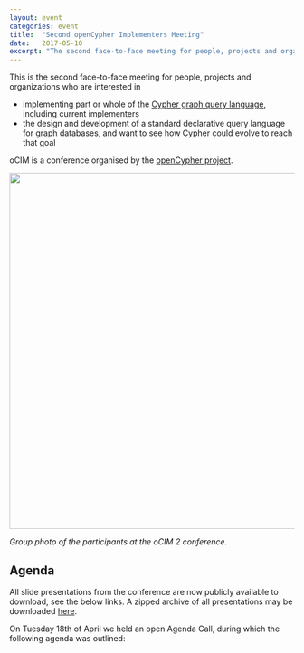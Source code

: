 ```yaml
---
layout: event
categories: event
title:  "Second openCypher Implementers Meeting"
date:   2017-05-10
excerpt: "The second face-to-face meeting for people, projects and organizations interested in participating in the openCypher project, with the goal of creating a standard language based on Cypher for querying graphs.."
---
```

This is the second face-to-face meeting for people, projects and organizations who are interested in

* implementing part or whole of the [Cypher graph query language](https://neo4j.com/developer/cypher/), including current implementers
* the design and development of a standard declarative query language for graph databases, and want to see how Cypher could evolve to reach that goal

oCIM is a conference organised by the [openCypher project](http://www.opencypher.org).

<img src="{{ site.baseurl }}/public/images/ocim2-group-photo.jpg" width="840" height="630" />

*Group photo of the participants at the oCIM 2 conference.*

<div class="abstract-anchor" id="agenda"></div>

## Agenda

All slide presentations from the conference are now publicly available to download, see the below links.
A zipped archive of all presentations may be downloaded [here](https://s3.amazonaws.com/artifacts.opencypher.org/website/ocim2/slides/ocim2-slides.zip).

On Tuesday 18th of April we held an open Agenda Call, during which the following agenda was outlined:

<html>
<head>
    <style>
        table, td, th {
            border: 1px solid #ddd;
            text-align: left;
        }

        table {
            border: 1;
            border-collapse: collapse;
            width: 100%;
        }

        th, td {
            padding: 10px;
        }

        .break {
            background-color: #d0d0d0;
        }

        .item {
            padding-left: 50px;
            font-style: italic;
        }
    </style>
</head>
<body>
<table>
    <tbody>
    <tr class="break">
        <td colspan="1" rowspan="1"><p>09:00</p></td>
        <td colspan="2" rowspan="1"><p>Coffee</p></td>
        <td colspan="1" rowspan="1"><p>30 mins</p></td>
    </tr>
    <tr>
        <td colspan="4" rowspan="1"><p><b>Session:</b> Formalizing the openCypher Implementers Group (oCIG) (Chair: Mats Rydberg)</p></td>
    </tr>
    <tr>
        <td colspan="1" rowspan="1"><p>09:30</p></td>
        <td colspan="1" rowspan="1"><p>Introduction & Status Report (<a href="https://s3.amazonaws.com/artifacts.opencypher.org/website/ocim2/slides/09-15+State+of+the+Cypher+%5BDONE%5D.pdf" target="_blank">slides</a>)</p></td>
        <td colspan="1" rowspan="1"><p>Stefan Plantikow (Neo4j)</p></td>
        <td colspan="1" rowspan="1"><p>15 mins</p></td>
    </tr>
    <tr>
        <td colspan="1" rowspan="1"><p>09:45</p></td>
        <td colspan="1" rowspan="1"><p>Updated CIP/oCIG Process (<a href="https://s3.amazonaws.com/artifacts.opencypher.org/website/ocim2/slides/oCIM+2+09.45+openCypher+Implementers+Group.pdf" target="_blank">slides</a>)</p></td>
        <td colspan="1" rowspan="1"><p>Alastair Green (Neo4j)</p></td>
        <td colspan="1" rowspan="1"><p>15 mins</p></td>
    </tr>

    <tr>
        <td colspan="1" rowspan="2"><p>10.00</p></td>
        <td colspan="2" rowspan="1"><p><b>Session:</b> CIPs (Chair: Alastair Green)</p></td>
        <td colspan="1" rowspan="2"><p>60 mins</p></td>
    </tr>
    <tr>
        <td colspan="2" rowspan="1" class="item">
            CIPs proposed for approval by oCIG:
            <ul>
                <li><a href="https://github.com/opencypher/openCypher/pull/100" target="_blank">Nested Subqueries</a> (<a href="https://s3.amazonaws.com/artifacts.opencypher.org/website/ocim2/slides/10-00+Nested+Subqueries+%5BDONE%5D.pdf" target="_blank">slides</a>)</li>
                <li><a href="https://github.com/opencypher/openCypher/pull/227" target="_blank">Query Combinators</a> (<a href="https://s3.amazonaws.com/artifacts.opencypher.org/website/ocim2/slides/10-00+Query+Combinators+%5BDONE%5D.pdf" target="_blank">slides</a>)</li>
                <li><a href="https://github.com/opencypher/openCypher/pull/212" target="_blank">MANDATORY MATCH</a> (<a href="https://s3.amazonaws.com/artifacts.opencypher.org/website/ocim2/slides/10-00+MANDATORY+MATCH+%5BDONE%5D.pdf" target="_blank">slides</a>)</li>
                <li><a href="https://github.com/opencypher/openCypher/pull/166" target="_blank">Constraints</a> (<a href="https://s3.amazonaws.com/artifacts.opencypher.org/website/ocim2/slides/10.00+Constraints+syntax.pdf" target="_blank">slides</a>)</li>
            </ul>
        </td>
    </tr>
    <tr class="break">
        <td colspan="1" rowspan="1"><p>11:00</p></td>
        <td colspan="2" rowspan="1"><p>Break</p></td>
        <td colspan="1" rowspan="1"><p>15 mins</p></td>
    </tr>
    <tr>
        <td colspan="4" rowspan="1"><p><b>Session:</b> CIPs & Specification (Chair: Stefan Plantikow)</p></td>
    </tr>
    <tr>
        <td colspan="1" rowspan="1"><p>11:15</p></td>
        <td colspan="1" rowspan="1"><p><a href="https://github.com/opencypher/openCypher/pull/187" target="_blank">Regular Path Queries (RPQs)</a> (<a href="https://s3.amazonaws.com/artifacts.opencypher.org/website/ocim2/slides/11-15+Path+Queries.pdf" target="_blank">slides</a>)</p></td>
        <td colspan="1" rowspan="1"><p>Tobias Lindaaker (Neo4j)</p></td>
        <td colspan="1" rowspan="1"><p>30 mins</p></td>
    </tr>
    <tr>
        <td colspan="1" rowspan="1"><p>11:45</p></td>
        <td colspan="1" rowspan="1"><p>Formal specification of Cypher (<a href="https://s3.amazonaws.com/artifacts.opencypher.org/website/ocim2/slides/Slides.pdf" target="_blank">slides</a>)</p></td>
        <td colspan="1" rowspan="1"><p>Nadime Francis (University of Edinburgh)</p></td>
        <td colspan="1" rowspan="1"><p>15 mins</p></td>
    </tr>
    <tr class="break">
        <td colspan="1" rowspan="1"><p>12:00</p></td>
        <td colspan="2" rowspan="1"><p>Lunch</p></td>
        <td colspan="1" rowspan="1"><p>60 mins</p></td>
    </tr>
    <tr>
        <td colspan="4" rowspan="1"><p><b>Session:</b> openCypher Implementations (Chair: Petra Selmer)</p></td>
    </tr>
    <tr>
        <td colspan="1" rowspan="1"><p>13:00</p></td>
        <td colspan="1" rowspan="1"><p>Implementation in Prolog (<a href="https://s3.amazonaws.com/artifacts.opencypher.org/website/ocim2/slides/Cypher.PL_PS_1300_JP_MR.pdf" target="_blank">slides</a>)</p></td>
        <td colspan="1" rowspan="1"><p>Jan Posiadała (Scott Tiger)</p></td>
        <td colspan="1" rowspan="1"><p>15 mins</p></td>
    </tr>
    <tr>
        <td colspan="1" rowspan="1"><p>13:15</p></td>
        <td colspan="1" rowspan="1"><p>Cypher for Apache Spark (<a href="https://s3.amazonaws.com/artifacts.opencypher.org/website/ocim2/slides/13-15+Cypher+for+Apache+Spark.pdf" target="_blank">slides</a>)</p></td>
        <td colspan="1" rowspan="1"><p>Mats Rydberg (Neo4j)</p></td>
        <td colspan="1" rowspan="1"><p>15 mins</p></td>
    </tr>
    <tr>
        <td colspan="1" rowspan="1"><p>13:30</p></td>
        <td colspan="1" rowspan="1"><p>The ingraph project and incremental evaluation of Cypher queries (<a href="https://s3.amazonaws.com/artifacts.opencypher.org/website/ocim2/slides/ocim2-ingraph.pdf" target="_blank">slides</a>)</p></td>
        <td colspan="1" rowspan="1"><p>G&aacute;bor Sz&aacute;rnyas, J&oacute;zsef Marton (Budapest University of Technology and Economics)</p></td>
        <td colspan="1" rowspan="1"><p>15 mins</p></td>
    </tr>
    <tr>
        <td colspan="1" rowspan="1"><p>13:45</p></td>
        <td colspan="1" rowspan="1"><p>Neo4j implementation changes (<a href="https://s3.amazonaws.com/artifacts.opencypher.org/website/ocim2/slides/13-45+Neo4j+implementation+updates.pdf" target="_blank">slides</a>)</p></td>
        <td colspan="1" rowspan="1"><p>Mats Rydberg (Neo4j)</p></td>
        <td colspan="1" rowspan="1"><p>15 mins</p></td>
    </tr>
    <tr class="break">
        <td colspan="1" rowspan="1"><p>14:00</p></td>
        <td colspan="2" rowspan="1"><p>Break</p></td>
        <td colspan="1" rowspan="1"><p>15 mins</p></td>
    </tr>
    <tr>
        <td colspan="4" rowspan="1"><p><b>Session:</b> openCypher Artifacts (Chair: Petra Selmer)</p></td>
    </tr>
    <tr>
        <td colspan="1" rowspan="1"><p>14:15</p></td>
        <td colspan="1" rowspan="1"><p>Mode of collaboration (<a href="https://s3.amazonaws.com/artifacts.opencypher.org/website/ocim2/slides/oCIM+2+14.15+Collaboration.pdf" target="_blank">slides</a>)</p></td>
        <td colspan="1" rowspan="1"><p>Alastair Green (Neo4j)</p></td>
        <td colspan="1" rowspan="1"><p>5 mins</p></td>
    </tr>
    <tr>
        <td colspan="1" rowspan="1"><p>14:20</p></td>
        <td colspan="1" rowspan="1"><p>Web-based Cypher editor in relationship to openCypher (<a href="https://s3.amazonaws.com/artifacts.opencypher.org/website/ocim2/slides/Cypher_Editor.pdf" target="_blank">slides</a>)</p></td>
        <td colspan="1" rowspan="1"><p>Dmitry Vrublevsky (Neueda)</p></td>
        <td colspan="1" rowspan="1"><p>15 mins</p></td>
    </tr>
    <tr>
        <td colspan="1" rowspan="1"><p>14:35</p></td>
        <td colspan="1" rowspan="1"><p>openCypher TCK (<a href="https://s3.amazonaws.com/artifacts.opencypher.org/website/ocim2/slides/ocim2-tck.pdf" target="_blank">slides</a>)</p></td>
        <td colspan="1" rowspan="1"><p>G&aacute;bor Sz&aacute;rnyas (Budapest University of Technology and Economics)</p></td>
        <td colspan="1" rowspan="1"><p>10 mins</p></td>
    </tr>
    <tr>
        <td colspan="1" rowspan="3"><p>14:45</p></td>
        <td colspan="2" rowspan="1"><p>openCypher grammar and parsers</p></td>
        <td colspan="1" rowspan="3"><p>15 mins</p></td>
    </tr>
    <tr>
        <td colspan="1" rowspan="1"><p>openCypher perspective on parsing and grammar</p></td>
        <td colspan="1" rowspan="1"><p>Mats Rydberg (Neo4j)</p></td>
    </tr>
    <tr>
        <td colspan="1" rowspan="1"><p>openCypher Artifacts & Best Practices</p></td>
        <td colspan="1" rowspan="1"><p><b>Open discussion</b></p></td>
    </tr>
    <tr class="break">
        <td colspan="1" rowspan="1"><p>15:00</p></td>
        <td colspan="2" rowspan="1"><p>Break</p></td>
        <td colspan="1" rowspan="1"><p>15 mins</p></td>
    </tr>
    <tr>
        <td colspan="1" rowspan="4"><p>15:15</p></td>
        <td colspan="2" rowspan="1"><p><b>Session:</b> Multiple Graphs (Chair: Mats Rydberg)</p></td>
        <td colspan="1" rowspan="4"><p>75 mins</p></td>
    <tr>
        <td colspan="2" rowspan="1" class="item"><p>User requirements (<a href="https://s3.amazonaws.com/artifacts.opencypher.org/website/ocim2/slides/Presentation+OBI4wan+graphs.pdf" target="_blank">Frank Smit's slides</a>, <a href="https://s3.amazonaws.com/artifacts.opencypher.org/website/ocim2/slides/oCIM+2+BNP+Paribas+Data+Lineage+--+Generic+Overview.pdf" target="_blank">Matt Toy's slides</a>)</p></td>
    </tr>
    <tr>
        <td colspan="1" rowspan="1" class="item"><p>Identification and addressing (<a href="https://s3.amazonaws.com/artifacts.opencypher.org/website/ocim2/slides/oCIM+2+15.15+Multiple+Graph+Naming+and+Addressing.pdf" target="_blank">slides</a>)</p></td>
        <td colspan="1" rowspan="1"><p>Alastair Green (Neo4j)</p></td>
    </tr>
    <tr>
        <td colspan="1" rowspan="1" class="item"><p>Syntax and semantics (<a href="https://s3.amazonaws.com/artifacts.opencypher.org/website/ocim2/slides/15-15+Duality+through+Inversion-+Syntax+and+Semantics+of+Cypher+for+multiple+Graphs+%5BDONE%5D.pdf" target="_blank">slides</a>)</p></td>
        <td colspan="1" rowspan="1"><p>Stefan Plantikow (Neo4j)</p></td>
    </tr>
    </tr>
    <tr class="break">
        <td colspan="1" rowspan="1"><p>16:30</p></td>
        <td colspan="2" rowspan="1"><p>Break</p></td>
        <td colspan="1" rowspan="1"><p>15 mins</p></td>
    </tr>
    <tr>
        <td colspan="4" rowspan="1"><p><b>Session:</b> Cypher Improvement Requests (CIRs) and developing ideas (Chair: Stefan Plantikow)</p></td>
    </tr>
    <tr>
        <td colspan="1" rowspan="4"><p>16:45</p></td>
        <td colspan="2" rowspan="1"><p>Discussion on grouping semantics</p></td>
        <td colspan="1" rowspan="4"><p>25 mins</p></td>
    </tr>
    <tr>
        <td colspan="2" rowspan="1" class="item"><p>Presentation by Scott Tiger (<a href="https://s3.amazonaws.com/artifacts.opencypher.org/website/ocim2/slides/GrupingSemantics_SP_1645_SoCIM_JP_MR.pdf" target="_blank">slides</a>)</p></td>
    </tr>
    <tr>
        <td colspan="2" rowspan="1" class="item"><p>Presentation by J&oacute;zsef Marton (<a href="https://s3.amazonaws.com/artifacts.opencypher.org/website/ocim2/slides/oCIM2_aggregation_JozsefMarton.pdf" target="_blank">slides</a>)</p></td>
    </tr>
    <tr>
        <td colspan="2" rowspan="1" class="item"><p>Open discussion</p></td>
    </tr>
    <tr>
        <td colspan="1" rowspan="1"><p>17:10</p></td>
        <td colspan="1" rowspan="1"><p>Sorting lists (<a href="https://s3.amazonaws.com/artifacts.opencypher.org/website/ocim2/slides/oCIM2_lists_JozsefMarton.pdf" target="_blank">slides</a>)</p></td>
        <td colspan="1" rowspan="1"><p>J&oacute;zsef Marton (Budapest University of Technology and Economics)</p></td>
        <td colspan="1" rowspan="1"><p>10 mins</p></td>
    </tr>

    <tr>
        <td colspan="1" rowspan="5"><p>17:20</p></td>
        <td colspan="1" rowspan="1"><p>Future oCIM Topics (<a href="https://s3.amazonaws.com/artifacts.opencypher.org/website/ocim2/slides/17-20+Future+oCIM+Topics+%5BDONE%5D.pdf" target="_blank">slides</a>)</p></td>
        <td colspan="1" rowspan="1"><p>Stefan Plantikow (Neo4j)</p></td>
        <td colspan="1" rowspan="5"><p>15 mins</p></td>
    </tr>
    <tr>
        <td colspan="2" rowspan="1" class="item"><p>Cypher relationship to SQL</p></td>
    </tr>
    <tr>
        <td colspan="2" rowspan="1" class="item"><p>Expression subqueries</p></td>
    </tr>
    <tr>
        <td colspan="2" rowspan="1" class="item"><p>Pattern matching iso-/homomorphism</p></td>
    </tr>
    <tr>
        <td colspan="2" rowspan="1" class="item"><p>Participant proposals</p></td>
    </tr>
    <tr>
        <td colspan="1" rowspan="1"><p>17:35</p></td>
        <td colspan="2" rowspan="1"><p><b>Closing & Next Meeting</b></p></td>
        <td colspan="1" rowspan="1"><p>10 mins</p></td>
    </tr>
    <tr class="break">
        <td colspan="1" rowspan="1"><p>17:45</p></td>
        <td colspan="3" rowspan="1"><p>End</p></td>
    </tr>
    <tr class="break">
        <td colspan="1" rowspan="1"><p>18:30</p></td>
        <td colspan="3" rowspan="1"><p>Dinner</p></td>
    </tr>
    </tbody>
</table>
</body>
</html>

## Logistics

The second oCIM will be held at **etc.venues Marble Arch** at Garfield House, 86 Edgware Road, W2 2EA in London, United Kingdom, on Wednesday the **10th of May 2017**.

<iframe src="https://www.google.com/maps/embed?pb=!1m18!1m12!1m3!1d655.3306178401593!2d-0.16368293312351984!3d51.51539565196469!2m3!1f0!2f0!3f0!3m2!1i1024!2i768!4f13.1!3m3!1m2!1s0x48761acaa3df49ed%3A0x23f0c6bb528aea95!2setc.venues+Marble+Arch!5e0!3m2!1sen!2sse!4v1490365633315" width="600" height="450" frameborder="0" style="border:0" allowfullscreen></iframe>
